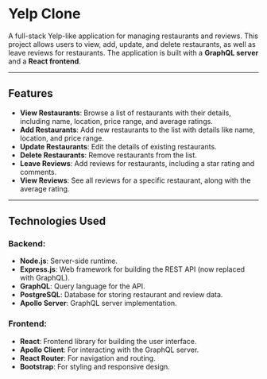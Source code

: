 # Yelp Clone

A full-stack Yelp-like application for managing restaurants and reviews. This project allows users to view, add, update, and delete restaurants, as well as leave reviews for restaurants. The application is built with a **GraphQL server** and a **React frontend**.

---

## Features

- **View Restaurants**: Browse a list of restaurants with their details, including name, location, price range, and average ratings.
- **Add Restaurants**: Add new restaurants to the list with details like name, location, and price range.
- **Update Restaurants**: Edit the details of existing restaurants.
- **Delete Restaurants**: Remove restaurants from the list.
- **Leave Reviews**: Add reviews for restaurants, including a star rating and comments.
- **View Reviews**: See all reviews for a specific restaurant, along with the average rating.

---

## Technologies Used

### Backend:
- **Node.js**: Server-side runtime.
- **Express.js**: Web framework for building the REST API (now replaced with GraphQL).
- **GraphQL**: Query language for the API.
- **PostgreSQL**: Database for storing restaurant and review data.
- **Apollo Server**: GraphQL server implementation.

### Frontend:
- **React**: Frontend library for building the user interface.
- **Apollo Client**: For interacting with the GraphQL server.
- **React Router**: For navigation and routing.
- **Bootstrap**: For styling and responsive design.

